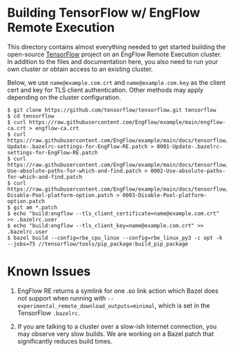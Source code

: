 # Building TensorFlow w/ EngFlow Remote Execution

This directory contains almost everything needed to get started building the open-source
[TensorFlow](https://github.com/tensorflow/tensorflow) project on an EngFlow Remote Execution
cluster. In addition to the files and documentation here, you also need to run your own cluster or
obtain access to an existing cluster.

Below, we use `name@example.com.crt` and `name@example.com.key` as the client cert and key for
TLS client authentication. Other methods may apply depending on the cluster configuration.

```
$ git clone https://github.com/tensorflow/tensorflow.git tensorflow
$ cd tensorflow
$ curl https://raw.githubusercontent.com/EngFlow/example/main/engflow-ca.crt > engflow-ca.crt
$ curl https://raw.githubusercontent.com/EngFlow/example/main/docs/tensorflow/0001-Update-.bazelrc-settings-for-EngFlow-RE.patch > 0001-Update-.bazelrc-settings-for-EngFlow-RE.patch
$ curl https://raw.githubusercontent.com/EngFlow/example/main/docs/tensorflow/0002-Use-absolute-paths-for-which-and-find.patch > 0002-Use-absolute-paths-for-which-and-find.patch
$ curl https://raw.githubusercontent.com/EngFlow/example/main/docs/tensorflow/0003-Disable-Pool-platform-option.patch > 0003-Disable-Pool-platform-option.patch
$ git am *.patch
$ echo "build:engflow --tls_client_certificate=name@example.com.crt" >> .bazelrc.user
$ echo "build:engflow --tls_client_key=name@example.com.crt" >> .bazelrc.user
$ bazel build --config=rbe_cpu_linux --config=rbe_linux_py3 -c opt -k --jobs=75 //tensorflow/tools/pip_package:build_pip_package
```

# Known Issues

1. EngFlow RE returns a symlink for one .so link action which Bazel does not support when running
   with `--experimental_remote_download_outputs=minimal`, which is set in the TensorFlow
   `.bazelrc`.

2. If you are talking to a cluster over a slow-ish Internet connection, you may observe very slow
   builds. We are working on a Bazel patch that significantly reduces build times.

